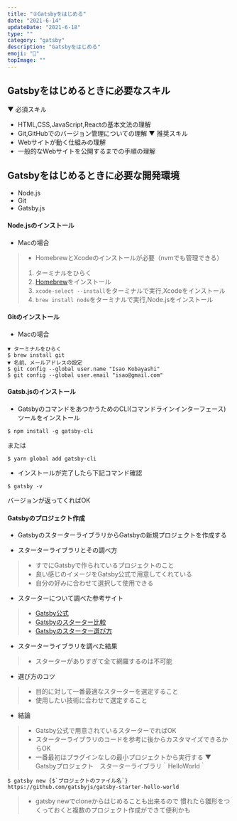 ```yaml
---
title: "②Gatsbyをはじめる"
date: "2021-6-14"
updateDate: "2021-6-18"
type: ""
category: "gatsby"
description: "Gatsbyをはじめる"
emoji: "🍃"
topImage: ""
---
```

## Gatsbyをはじめるときに必要なスキル
▼ 必須スキル
- HTML,CSS,JavaScript,Reactの基本文法の理解
- Git,GitHubでのバージョン管理についての理解
▼ 推奨スキル
- Webサイトが動く仕組みの理解
- 一般的なWebサイトを公開するまでの手順の理解
## Gatsbyをはじめるときに必要な開発環境
- Node.js
- Git
- Gatsby.js

#### Node.jsのインストール
- Macの場合
>- HomebrewとXcodeのインストールが必要（nvmでも管理できる）
> 1. ターミナルをひらく
> 2. [Homebrew](https://brew.sh/index_ja)をインストール
> 3. `xcode-select --install`をターミナルで実行,Xcodeをインストール
> 4. `brew install node`をターミナルで実行,Node.jsをインストール
#### Gitのインストール
- Macの場合
```
▼ ターミナルをひらく
$ brew install git
▼ 名前、メールアドレスの設定
$ git config --global user.name "Isao Kobayashi"
$ git config --global user.email "isao@gmail.com"
```
#### Gatsb.jsのインストール
- GatsbyのコマンドをあつかうためのCLI(コマンドラインインターフェース)ツールをインストール
```
$ npm install -g gatsby-cli
```
または
```
$ yarn global add gatsby-cli
```
- インストールが完了したら下記コマンド確認
```
$ gatsby -v
```
バージョンが返ってくればOK
#### Gatsbyのプロジェクト作成
- GatsbyのスターターライブラリからGatsbyの新規プロジェクトを作成する  

- スターターライブラリとその調べ方
>- すでにGatsbyで作られているプロジェクトのこと
>- 良い感じのイメージをGatsby公式で用意してくれている
>- 自分の好みに合わせて選択して使用できる
- スターターについて調べた参考サイト
>- [Gatsby公式](https://www.gatsbyjs.com/starters/?)
>- [Gatsbyのスターター比較](https://dvg.179.jp/201803-gatsby-starter/)
>- [Gatsbyのスターター選び方](https://zenn.dev/tyaahan/articles/cf7aec1a6d90c8)
- スターターライブラリを調べた結果
>- スターターがありすぎて全て網羅するのは不可能
- 選び方のコツ
>- 目的に対して一番最適なスターターを選定すること
>- 使用したい技術に合わせて選定すること
- 結論　
>- Gatsby公式で用意されているスターターでればOK
>- スターターライブラリのコードを参考に後からカスタマイズできるからOK
>- 一番最初はプラグインなしの最小プロジェクトから実行する
▼ Gatsbyプロジェクト　スターターライブラリ｀HelloWorld｀
```
$ gatsby new {$`プロジェクトのファイル名`} https://github.com/gatsbyjs/gatsby-starter-hello-world
```
>- gatsby newでcloneからはじめることも出来るので
>  慣れたら雛形をつくっておくと複数のプロジェクト作成ができて便利かも


